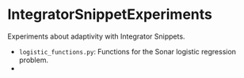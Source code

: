 # IntegratorSnippetExperiments
Experiments about adaptivity with Integrator Snippets.

- `logistic_functions.py`: Functions for the Sonar logistic regression problem.
- 